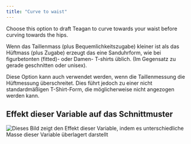 ```yaml
---
title: "Curve to waist"
---
```


Choose this option to draft Teagan to curve towards your waist before curving towards the hips.

Wenn das Taillenmass (plus Bequemlichkeitszugabe) kleiner ist als das Hüftmass (plus Zugabe) erzeugt das eine Sanduhrform, wie bei figurbetonten (fitted)- oder Damen- T-shirts üblich. (Im Gegensatz zu gerade geschnitten oder unisex).

<Note>
Diese Option kann auch verwendet werden, wenn die Taillenmessung die Hüftmessung überschreitet. Dies führt jedoch zu einer nicht standardmäßigen T-Shirt-Form, die möglicherweise nicht angezogen werden kann.
</Note>

## Effekt dieser Variable auf das Schnittmuster

![Dieses Bild zeigt den Effekt dieser Variable, indem es unterschiedliche Masse dieser Variable überlagert darstellt](teagan_curvetowaist_sample.svg "Effekt dieser Variable auf das Schnittmuster")
